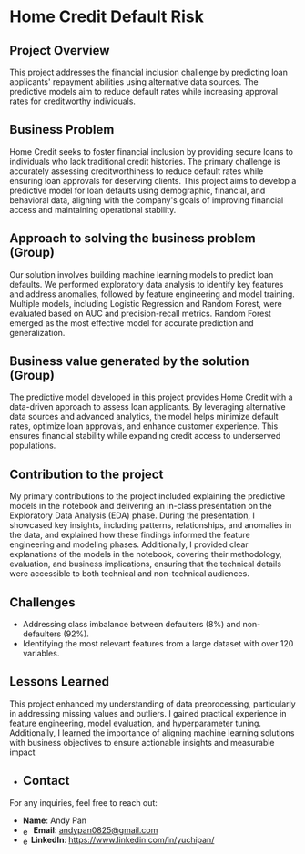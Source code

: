 # Home Credit Default Risk

## Project Overview
This project addresses the financial inclusion challenge by predicting loan applicants' repayment abilities using alternative data sources. The predictive models aim to reduce default rates while increasing approval rates for creditworthy individuals.

## Business Problem
Home Credit seeks to foster financial inclusion by providing secure loans to individuals who lack traditional credit histories. The primary challenge is accurately assessing creditworthiness to reduce default rates while ensuring loan approvals for deserving clients. This project aims to develop a predictive model for loan defaults using demographic, financial, and behavioral data, aligning with the company's goals of improving financial access and maintaining operational stability.

## Approach to solving the business problem (Group)
Our solution involves building machine learning models to predict loan defaults. We performed exploratory data analysis to identify key features and address anomalies, followed by feature engineering and model training. Multiple models, including Logistic Regression and Random Forest, were evaluated based on AUC and precision-recall metrics. Random Forest emerged as the most effective model for accurate prediction and generalization.

## Business value generated by the solution (Group)
The predictive model developed in this project provides Home Credit with a data-driven approach to assess loan applicants. By leveraging alternative data sources and advanced analytics, the model helps minimize default rates, optimize loan approvals, and enhance customer experience. This ensures financial stability while expanding credit access to underserved populations.

## Contribution to the project
My primary contributions to the project included explaining the predictive models in the notebook and delivering an in-class presentation on the Exploratory Data Analysis (EDA) phase. During the presentation, I showcased key insights, including patterns, relationships, and anomalies in the data, and explained how these findings informed the feature engineering and modeling phases. Additionally, I provided clear explanations of the models in the notebook, covering their methodology, evaluation, and business implications, ensuring that the technical details were accessible to both technical and non-technical audiences.

## Challenges
- Addressing class imbalance between defaulters (8%) and non-defaulters (92%).
- Identifying the most relevant features from a large dataset with over 120 variables.

## Lessons Learned
This project enhanced my understanding of data preprocessing, particularly in addressing missing values and outliers. I gained practical experience in feature engineering, model evaluation, and hyperparameter tuning. Additionally, I learned the importance of aligning machine learning solutions with business objectives to ensure actionable insights and measurable impact​

- ## Contact
For any inquiries, feel free to reach out:
- **Name**: Andy Pan
- <img src="https://github.com/user-attachments/assets/f93c176e-6343-4059-b163-708f9e07c329" alt="emoji" style="width: 1.3em; height: 1em; vertical-align: middle;">**Email**: andypan0825@gmail.com
- <img src="https://github.com/user-attachments/assets/5faf05be-d861-4325-852d-608701e5e025" alt="emoji" style="width: 1em; height: 1em; vertical-align: middle;">**LinkedIn**: https://www.linkedin.com/in/yuchipan/

